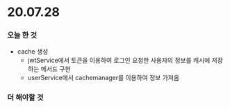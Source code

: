 # 20.07.28

### 오늘 한 것

- cache 생성
  - jwtService에서 토큰을 이용하여 로그인 요청한 사용자의 정보를 캐시에 저장하는 메서드 구현
  - userService에서 cachemanager를 이용하여 정보 가져옴



### 더 해야할 것


